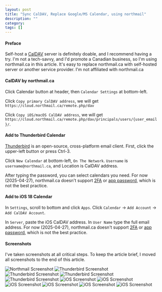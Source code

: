 ```yaml
---
layout: post
title: "Sync CalDAV, Replace Google/MS Calendar, using northmail"
description: ""
category: 
tags: []
---
```


#### Preface 
Self-host a [CalDAV](https://en.wikipedia.org/wiki/CalDAV) server is definitely doable, and I recommend having a try. I'm not a tech-savvy, and I'd promote a Canadian business, so I'm using northmail.ca in this article. It's easy to replace northmail.ca with self-hosted server or another service provider. I'm not affiliated with northmail.ca

#### CalDAV by northmail.ca 

Click Calendar button at header, then `Calendar Settings` at bottom-left.  

Click `Copy primary CalDAV address`, we will get `https://cloud.northmail.ca/remote.php/dav` 

Click `Copy iOS/macOS CalDAV address`, we will get `https://cloud.northmail.ca/remote.php/dav/principals/users/{user_email}/`.


#### Add to Thunderbird Calendar 
[Thunderbird](https://www.thunderbird.net/en-CA/) is an open-source, cross-platform email client. First, click the upper-left button or press Ctrl-3. 


Click `New Calendar` at bottom-left, `On The Network`. `Username` is `username@northmail.ca`, and Location is CalDAV address.

After typing the password, you can select calendars you need. For now (2025-04-27), northmail.ca doesn't support [2FA](https://en.wikipedia.org/wiki/Multi-factor_authentication) or [app password](https://support.google.com/accounts/answer/185833?hl=en), which is not the best practice.


#### Add to iOS 18 Calendar 

In `Settings`, scroll to bottom and click `Apps`. Click `Calendar` -> `Add Account` -> `Add CalDAV Account`.

In `Server`, paste the iOS CalDAV address. In `User Name` type the full email address. For now (2025-04-27), northmail.ca doesn't support [2FA](https://en.wikipedia.org/wiki/Multi-factor_authentication) or [app password](https://support.google.com/accounts/answer/185833?hl=en), which is not the best practice.

#### Screenshots 
I've taken screenshots at all critical steps. To keep the article brief, I moved all screenshots to the end of this article.

![Northmail Screenshot](/images/2025/caldav/screenshot_northmail.png)
![Thunderbird Screenshot](/images/2025/caldav/thunderbird_calendar.png)
![Thunderbird Screenshot](/images/2025/caldav/thunderbird_add_account.png)
![Thunderbird Screenshot](/images/2025/caldav/thunderbird_password.png)
![Thunderbird Screenshot](/images/2025/caldav/thunderbird_calendar_select.png)
![iOS Screenshot](/images/2025/caldav/ios_setting.jpg)
![iOS Screenshot](/images/2025/caldav/ios_apps.jpg)
![iOS Screenshot](/images/2025/caldav/ios_add_account.jpg)
![iOS Screenshot](/images/2025/caldav/ios_add_other.jpg)
![iOS Screenshot](/images/2025/caldav/ios_caldav.jpg)
![iOS Screenshot](/images/2025/caldav/ios_password.jpg)

